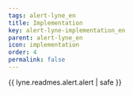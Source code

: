 ```yaml
---
tags: alert-lyne_en
title: Implementation
key: alert-lyne-implementation_en
parent: alert-lyne_en
icon: implementation
order: 4
permalink: false  
---
```

 {{ lyne.readmes.alert.alert | safe }}


